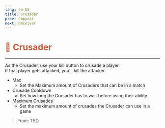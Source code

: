 ```yaml
---
lang: en-US
title: Crusader
prev: Copycat
next: Deceiver
---
```


# <font color="#c65c39">🤺 <b>Crusader</b></font> <Badge text="Killing" type="tip" vertical="middle"/>
---

As the Crusader, use your kill button to crusade a player.<br>
If that player gets attacked, you'll kill the attacker.
* Max
  * Set the Maximum amount of Crusaders that can be in a match
* Crusade Cooldown
  * Set how long the Crusader has to wait before using their ability
* Maximum Crusades
  * Set the maximum amount of crusades the Crusader can use in a game

> From: TBD